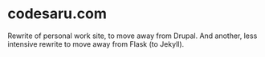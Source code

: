 codesaru.com
================

Rewrite of personal work site, to move away from Drupal.
And another, less intensive rewrite to move away from Flask (to Jekyll).

